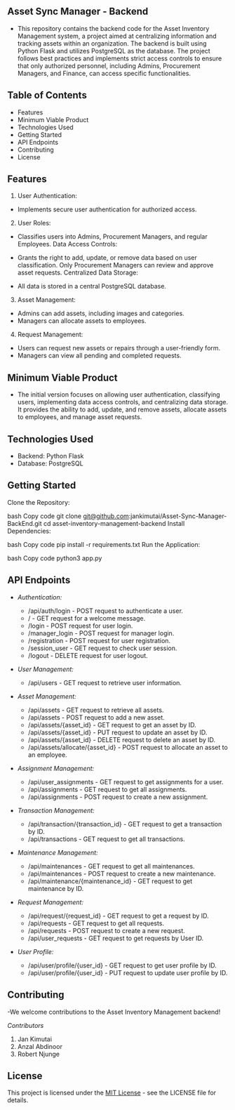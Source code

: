 ## Asset Sync Manager - Backend
- This repository contains the backend code for the Asset Inventory Management system, a project aimed at centralizing information and tracking assets within an organization. The backend is built using Python Flask and utilizes PostgreSQL as the database. The project follows best practices and implements strict access controls to ensure that only authorized personnel, including Admins, Procurement Managers, and Finance, can access specific functionalities.

## Table of Contents
- Features
- Minimum Viable Product
- Technologies Used
- Getting Started
- API Endpoints
- Contributing
- License

## Features
1. User Authentication:

- Implements secure user authentication for authorized access.

2. User Roles:

- Classifies users into Admins, Procurement Managers, and regular Employees.
Data Access Controls:

- Grants the right to add, update, or remove data based on user classification.
Only Procurement Managers can review and approve asset requests.
Centralized Data Storage:

- All data is stored in a central PostgreSQL database.

3. Asset Management:

- Admins can add assets, including images and categories.
- Managers can allocate assets to employees.

4. Request Management:

- Users can request new assets or repairs through a user-friendly form.
- Managers can view all pending and completed requests.

## Minimum Viable Product

- The initial version focuses on allowing user authentication, classifying users, implementing data access controls, and centralizing data storage. It provides the ability to add, update, and remove assets, allocate assets to employees, and manage asset requests.

## Technologies Used
- Backend: Python Flask
- Database: PostgreSQL

## Getting Started
Clone the Repository:

bash
Copy code
git clone git@github.com:jankimutai/Asset-Sync-Manager-BackEnd.git
cd asset-inventory-management-backend
Install Dependencies:

bash
Copy code
pip install -r requirements.txt
Run the Application:

bash
Copy code
python3 app.py

## API Endpoints
- *Authentication:*
  - /api/auth/login - POST request to authenticate a user.
  - / - GET request for a welcome message.
  - /login - POST request for user login.
  - /manager_login - POST request for manager login.
  - /registration - POST request for user registration.
  - /session_user - GET request to check user session.
  - /logout - DELETE request for user logout.
  
- *User Management:*
  - /api/users - GET request to retrieve user information.

- *Asset Management:*
  - /api/assets - GET request to retrieve all assets.
  - /api/assets - POST request to add a new asset.
  - /api/assets/{asset_id} - GET request to get an asset by ID.
  - /api/assets/{asset_id} - PUT request to update an asset by ID.
  - /api/assets/{asset_id} - DELETE request to delete an asset by ID.
  - /api/assets/allocate/{asset_id} - POST request to allocate an asset to an employee.

- *Assignment Management:*
  - /api/user_assignments - GET request to get assignments for a user.
  - /api/assignments - GET request to get all assignments.
  - /api/assignments - POST request to create a new assignment.

- *Transaction Management:*
  - /api/transaction/{transaction_id} - GET request to get a transaction by ID.
  - /api/transactions - GET request to get all transactions.

- *Maintenance Management:*
  - /api/maintenances - GET request to get all maintenances.
  - /api/maintenances - POST request to create a new maintenance.
  - /api/maintenance/{maintenance_id} - GET request to get maintenance by ID.
 
- *Request Management:*
  - /api/request/{request_id} - GET request to get a request by ID.
  - /api/requests - GET request to get all requests.
  - /api/requests - POST request to create a new request.
  - /api/user_requests - GET request to get requests by User ID.

- *User Profile:*
  - /api/user/profile/{user_id} - GET request to get user profile by ID.
  - /api/user/profile/{user_id} - PUT request to update user profile by ID.


## Contributing
-We welcome contributions to the Asset Inventory Management backend! 

*Contributors*
1. Jan Kimutai
2. Anzal Abdinoor
3. Robert Njunge

## License
This project is licensed under the [MIT License](LICENSE) - see the LICENSE file for details.

